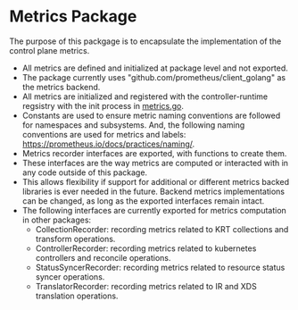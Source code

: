# Metrics Package

The purpose of this packgage is to encapsulate the implementation of the control plane metrics.

- All metrics are defined and initialized at package level and not exported.
- The package currently uses "github.com/prometheus/client_golang" as the metrics backend.
- All metrics are initialized and registered with the controller-runtime regsistry with the init process in [metrics.go](metrics.go).
- Constants are used to ensure metric naming conventions are followed for namespaces and subsystems. And, the following naming conventions are used for metrics and labels: https://prometheus.io/docs/practices/naming/.
- Metrics recorder interfaces are exported, with functions to create them.
- These interfaces are the way metrics are computed or interacted with in any code outside of this package.
- This allows flexibility if support for additional or different metrics backed libraries is ever needed in the future. Backend metrics implementations can be changed, as long as the exported interfaces remain intact.
- The following interfaces are currently exported for metrics computation in other packages:
  - CollectionRecorder: recording metrics related to KRT collections and transform operations.
  - ControllerRecorder: recording metrics related to kubernetes controllers and reconcile operations.
  - StatusSyncerRecorder: recording metrics related to resource status syncer operations.
  - TranslatorRecorder: recording metrics related to IR and XDS translation operations.
